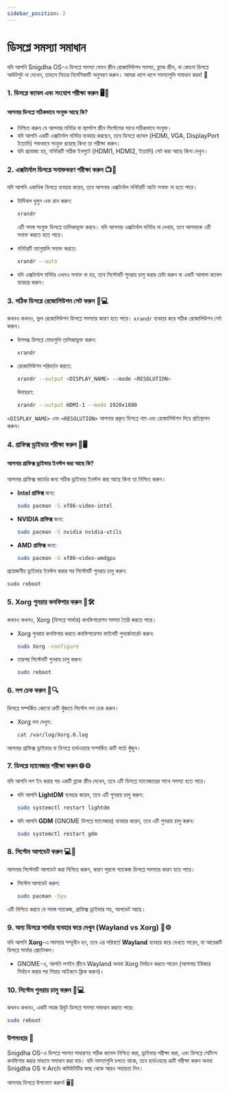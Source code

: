 ```yaml
---
sidebar_position: 2
---
```


# ডিসপ্লে সমস্যা সমাধান

যদি আপনি Snigdha OS-এ ডিসপ্লে সমস্যা যেমন স্ক্রীন রেজোলিউশন সমস্যা, ব্ল্যাক স্ক্রীন, বা কোনো ডিসপ্লে আউটপুট না দেখেন, তাহলে নিচের নির্দেশিকাটি অনুসরণ করুন। আমরা ধাপে ধাপে সমস্যাগুলি সমাধান করব! 🔧

### 1. **ডিসপ্লে ক্যাবল এবং সংযোগ পরীক্ষা করুন 🖥️🔌**

#### **আপনার ডিসপ্লে সঠিকভাবে সংযুক্ত আছে কি?**
- নিশ্চিত করুন যে আপনার মনিটর বা ল্যাপটপ স্ক্রীন সিস্টেমের সাথে সঠিকভাবে সংযুক্ত।
- যদি আপনি একটি এক্সটার্নাল মনিটর ব্যবহার করছেন, তবে ডিসপ্লে ক্যাবল (HDMI, VGA, DisplayPort ইত্যাদি) শক্তভাবে সংযুক্ত রয়েছে কিনা তা পরীক্ষা করুন।
- যদি প্রযোজ্য হয়, মনিটরটি সঠিক ইনপুটে (HDMI1, HDMI2, ইত্যাদি) সেট করা আছে কিনা দেখুন।



### 2. **এক্সটার্নাল ডিসপ্লে সনাক্তকরণ পরীক্ষা করুন 📺📱**

যদি আপনি একাধিক ডিসপ্লে ব্যবহার করেন, তবে আপনার এক্সটার্নাল মনিটরটি অটো সনাক্ত না হতে পারে।

- টার্মিনাল খুলুন এবং রান করুন:
  ```bash
  xrandr
  ```
  এটি সমস্ত সংযুক্ত ডিসপ্লে তালিকাভুক্ত করবে। যদি আপনার এক্সটার্নাল মনিটর না দেখায়, তবে আপনাকে এটি সনাক্ত করতে হতে পারে।

- মনিটরটি ম্যানুয়ালি সনাক্ত করতে:
  ```bash
  xrandr --auto
  ```

- যদি এক্সটার্নাল মনিটর এখনও সনাক্ত না হয়, তবে সিস্টেমটি পুনরায় চালু করার চেষ্টা করুন বা একটি আলাদা ক্যাবল ব্যবহার করুন।



### 3. **সঠিক ডিসপ্লে রেজোলিউশন সেট করুন 🎨💻**

কখনও কখনও, ভুল রেজোলিউশন ডিসপ্লে সমস্যার কারণ হতে পারে। `xrandr` ব্যবহার করে সঠিক রেজোলিউশন সেট করুন।

- উপলব্ধ ডিসপ্লে মোডগুলি তালিকাভুক্ত করুন:
  ```bash
  xrandr
  ```

- রেজোলিউশন পরিবর্তন করতে:
  ```bash
  xrandr --output <DISPLAY_NAME> --mode <RESOLUTION>
  ```
  উদাহরণ:
  ```bash
  xrandr --output HDMI-1 --mode 1920x1080
  ```

`<DISPLAY_NAME>` এবং `<RESOLUTION>` আপনার প্রকৃত ডিসপ্লে নাম এবং রেজোলিউশন দিয়ে প্রতিস্থাপন করুন।



### 4. **গ্রাফিক্স ড্রাইভার পরীক্ষা করুন 🔧🖥️**

#### **আপনার গ্রাফিক্স ড্রাইভার ইনস্টল করা আছে কি?**
আপনার গ্রাফিক্স কার্ডের জন্য সঠিক ড্রাইভার ইনস্টল করা আছে কিনা তা নিশ্চিত করুন।

- **Intel গ্রাফিক্স** জন্য:
  ```bash
  sudo pacman -S xf86-video-intel
  ```

- **NVIDIA গ্রাফিক্স** জন্য:
  ```bash
  sudo pacman -S nvidia nvidia-utils
  ```

- **AMD গ্রাফিক্স** জন্য:
  ```bash
  sudo pacman -S xf86-video-amdgpu
  ```

প্রয়োজনীয় ড্রাইভার ইনস্টল করার পর সিস্টেমটি পুনরায় চালু করুন:
```bash
sudo reboot
```



### 5. **Xorg পুনরায় কনফিগার করুন 🎨🛠️**

কখনও কখনও, Xorg (ডিসপ্লে সার্ভার) কনফিগারেশন সমস্যা তৈরি করতে পারে।

- Xorg পুনরায় কনফিগার করতে কনফিগারেশন ফাইলটি পুনর্জেনারেট করুন:
  ```bash
  sudo Xorg -configure
  ```

- তারপর সিস্টেমটি পুনরায় চালু করুন:
  ```bash
  sudo reboot
  ```



### 6. **লগ চেক করুন 📝🔍**

ডিসপ্লে সম্পর্কিত কোনো ত্রুটি খুঁজতে সিস্টেম লগ চেক করুন।

- Xorg লগ দেখুন:
  ```bash
  cat /var/log/Xorg.0.log
  ```

আপনার গ্রাফিক্স ড্রাইভার বা ডিসপ্লে হার্ডওয়্যার সম্পর্কিত ত্রুটি বার্তা খুঁজুন।



### 7. **ডিসপ্লে ম্যানেজার পরীক্ষা করুন 🌐⚙️**

যদি আপনি লগ ইন করার পর একটি ব্ল্যাক স্ক্রীন দেখেন, তবে এটি ডিসপ্লে ম্যানেজারের সাথে সমস্যা হতে পারে।

- যদি আপনি **LightDM** ব্যবহার করেন, তবে এটি পুনরায় চালু করুন:
  ```bash
  sudo systemctl restart lightdm
  ```

- যদি আপনি **GDM** (GNOME ডিসপ্লে ম্যানেজার) ব্যবহার করেন, তবে এটি পুনরায় চালু করুন:
  ```bash
  sudo systemctl restart gdm
  ```



### 8. **সিস্টেম আপডেট করুন 💻🔄**

আপনার সিস্টেমটি আপডেট করা নিশ্চিত করুন, কারণ পুরনো প্যাকেজ ডিসপ্লে সমস্যার কারণ হতে পারে।

- সিস্টেম আপডেট করুন:
  ```bash
  sudo pacman -Syu
  ```

এটি নিশ্চিত করবে যে সমস্ত প্যাকেজ, গ্রাফিক্স ড্রাইভার সহ, আপডেট আছে।



### 9. **অন্য ডিসপ্লে সার্ভার ব্যবহার করে দেখুন (Wayland vs Xorg) 🌙⚙️**

যদি আপনি **Xorg**-এ সমস্যার সম্মুখীন হন, তবে এর পরিবর্তে **Wayland** ব্যবহার করে দেখতে পারেন, যা আরেকটি ডিসপ্লে সার্ভার প্রোটোকল।

- GNOME-এ, আপনি লগইন স্ক্রীনে Wayland অথবা Xorg নির্বাচন করতে পারেন (আপনার ইউজার নির্বাচন করার পর গিয়ার আইকনে ক্লিক করুন)।



### 10. **সিস্টেম পুনরায় চালু করুন 🔄💻**

কখনও কখনও, একটি সহজ রিবুট ডিসপ্লে সমস্যা সমাধান করতে পারে:

```bash
sudo reboot
```



### উপসংহার 🎉

Snigdha OS-এ ডিসপ্লে সমস্যা সাধারণত সঠিক ক্যাবল নিশ্চিত করা, ড্রাইভার পরীক্ষা করা, এবং ডিসপ্লে সেটিংস কনফিগার করার মাধ্যমে সমাধান করা যায়। যদি সমস্যাগুলি চলতে থাকে, তবে হার্ডওয়্যার ত্রুটি পরীক্ষা করুন অথবা Snigdha OS বা Arch কমিউনিটির কাছ থেকে আরও সহায়তা নিন।

আপনার ডিসপ্লে উপভোগ করুন! 🖥️🎨